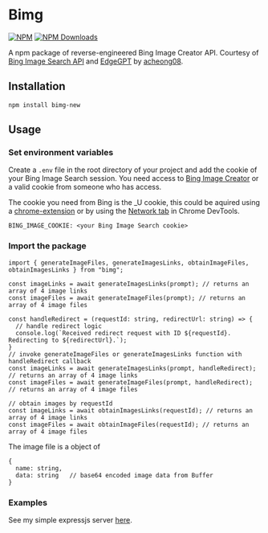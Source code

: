 # Bimg
[![NPM](https://img.shields.io/npm/v/bimg.svg)](https://www.npmjs.com/package/bimg)
[![NPM Downloads](https://img.shields.io/npm/dm/bimg.svg)](https://npmjs.org/package/bimg)

A npm package of reverse-engineered Bing Image Creator API. Courtesy of [Bing Image Search API](https://www.microsoft.com/cognitive-services/en-us/bing-image-search-api) and [EdgeGPT](https://github.com/acheong08/EdgeGPT) by [acheong08](https://github.com/acheong08).

## Installation

```
npm install bimg-new
```

## Usage

### Set environment variables
Create a `.env` file in the root directory of your project and add the cookie of your Bing Image Search session. You need access to [Bing Image Creator](https://www.bing.com/create) or a valid cookie from someone who has access.

The cookie you need from Bing is the _U cookie, this could be aquired using a [chrome-extension](https://chrome.google.com/webstore/detail/get-cookiestxt-locally/cclelndahbckbenkjhflpdbgdldlbecc) or by using the [Network tab](https://developers.google.com/web/tools/chrome-devtools/network/) in Chrome DevTools.

```
BING_IMAGE_COOKIE: <your Bing Image Search cookie>
```

### Import the package

```
import { generateImageFiles, generateImagesLinks, obtainImageFiles, obtainImagesLinks } from "bimg";

const imageLinks = await generateImagesLinks(prompt); // returns an array of 4 image links
const imageFiles = await generateImageFiles(prompt); // returns an array of 4 image files

const handleRedirect = (requestId: string, redirectUrl: string) => {
  // handle redirect logic
  console.log(`Received redirect request with ID ${requestId}. Redirecting to ${redirectUrl}.`);
}
// invoke generateImageFiles or generateImagesLinks function with handleRedirect callback
const imageLinks = await generateImagesLinks(prompt, handleRedirect); // returns an array of 4 image links
const imageFiles = await generateImageFiles(prompt, handleRedirect); // returns an array of 4 image files

// obtain images by requestId
const imageLinks = await obtainImagesLinks(requestId); // returns an array of 4 image links
const imageFiles = await obtainImageFiles(requestId); // returns an array of 4 image files

```

The image file is a object of 
```
{
  name: string,
  data: string   // base64 encoded image data from Buffer
}
```

### Examples
See my simple expressjs server [here](https://github.com/nociza/bob/blob/main/src/routes/imgen.ts).
